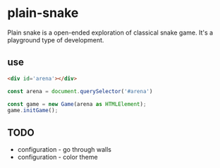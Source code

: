 # plain-snake
Plain snake is a open-ended exploration of classical snake game. It's a playground type of development.

## use

```html
<div id='arena'></div>
```

```javascript
const arena = document.querySelector('#arena')

const game = new Game(arena as HTMLElement);
game.initGame();
```

## TODO
- configuration - go through walls
- configuration - color theme